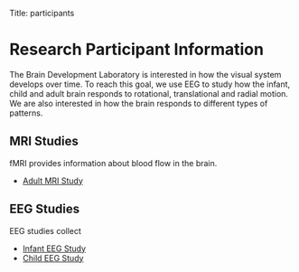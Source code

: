 Title: participants

# Research Participant Information
The Brain Development Laboratory is interested in how the visual system develops over time. To reach this goal, we use EEG to study how the infant, child and adult brain responds to rotational, translational and radial motion. We are also interested in how the brain responds to different types of patterns.

## MRI Studies
fMRI provides information about blood flow in the brain.
- [Adult MRI Study](../images/30799-2015-02-18_flyer.jpg)

## EEG Studies
EEG studies collect 
- [Infant EEG Study](../images/37946-2014-08-26-recruiting-infant-flyer.jpg)
- [Child EEG Study](../images/37946-2014-08-26-recruiting-child-flyer.jpg)
